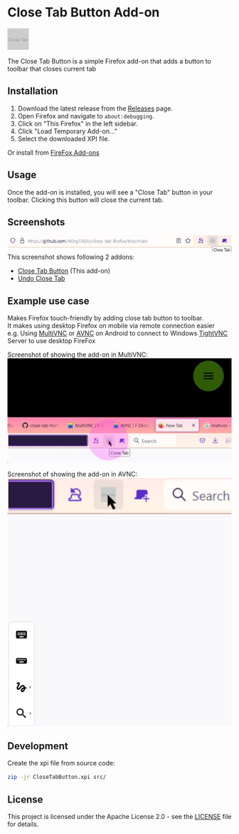 # Close Tab Button Add-on

![Close Tab Icon](src/icon.png)

The Close Tab Button is a simple Firefox add-on that adds a button to toolbar that closes current tab

## Installation
1. Download the latest release from the [Releases](https://github.com/WingTillDie/close-tab-firefox/releases) page.
2. Open Firefox and navigate to `about:debugging`.
3. Click on "This Firefox" in the left sidebar.
4. Click "Load Temporary Add-on..."
5. Select the downloaded XPI file.

Or install from [FireFox Add-ons](https://addons.mozilla.org/en-US/firefox/addon/close-tab-button-touch/)

## Usage

Once the add-on is installed, you will see a "Close Tab" button in your toolbar. Clicking this button will close the current tab.

## Screenshots
![Screenshot](img/screenshot.png)
This screenshot shows following 2 addons:
* [Close Tab Button](https://github.com/WingTillDie/close-tab-firefox) (This add-on)
* [Undo Close Tab](https://addons.mozilla.org/en-US/firefox/addon/undoclosetabbutton)

## Example use case
Makes Firefox touch-friendly by adding close tab button to toolbar.  
It makes using desktop Firefox on mobile via remote connection easier  
e.g. Using [MultiVNC](https://f-droid.org/en/packages/com.coboltforge.dontmind.multivnc/) or [AVNC](https://f-droid.org/en/packages/com.gaurav.avnc/) on Android to connect to Windows [TightVNC](https://tightvnc.com) Server to use desktop FireFox

Screenshot of showing the add-on in MultiVNC:
![MultiVNC](img/multivnc.png)

Screenshot of showing the add-on in AVNC:
![AVNC](img/AVNC.png)

## Development
Create the xpi file from source code:  
```bash
zip -jr CloseTabButton.xpi src/
```

## License

This project is licensed under the Apache License 2.0 - see the [LICENSE](LICENSE) file for details.
